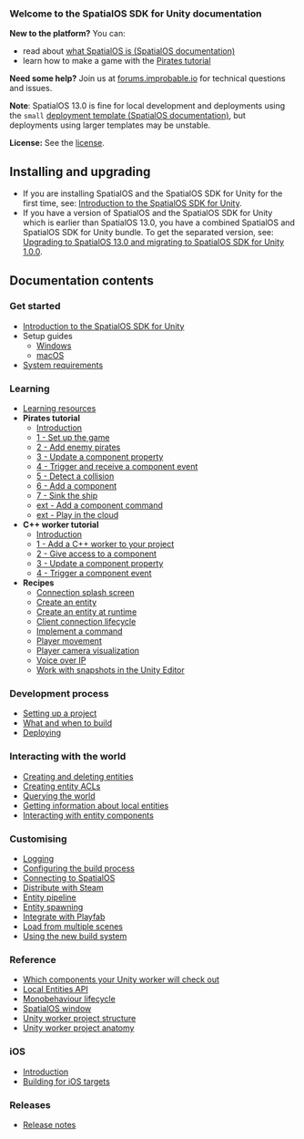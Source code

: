 
### Welcome to the SpatialOS SDK for Unity documentation

**New to the platform?**
You can:
* read about [what SpatialOS is (SpatialOS documentation)](https://docs.improbable.io/reference/13.0/shared/concepts/spatialos)
* learn how to make a game with the [Pirates tutorial](tutorials/pirates/overview.md)

**Need some help?** Join us at [forums.improbable.io](https://forums.improbable.io) for technical questions and issues.

 **Note**:
SpatialOS 13.0 is fine for local development and deployments using the `small` [deployment template (SpatialOS documentation)](https://docs.improbable.io/reference/13.0/shared/reference/file-formats/launch-config#templates), but deployments using larger templates may be unstable.

**License:**
See the [license](../LICENSE.md).

## Installing and upgrading
* If you are installing SpatialOS and the SpatialOS SDK for Unity for the first time, see:
[Introduction to the SpatialOS SDK for Unity](introduction.md).
* If you have a version of SpatialOS and the SpatialOS SDK for Unity which is earlier than SpatialOS 13.0, you
have a combined SpatialOS and SpatialOS SDK for Unity bundle. To get the separated version, see: [Upgrading to SpatialOS 13.0 and migrating to SpatialOS SDK for Unity 1.0.0](migration.md).

## Documentation contents
### Get started
- [Introduction to the SpatialOS SDK for Unity](introduction.md)
- Setup guides
    - [Windows](get-started/setup/win.md)
    - [macOS](get-started/setup/mac.md)
- [System requirements](get-started/requirements.md)
### Learning
- [Learning resources](tutorials/learning-resources.md)
- **Pirates tutorial**
    - [Introduction](tutorials/pirates/overview.md)
    - [1 - Set up the game](tutorials/pirates/lesson1.md)
    - [2 - Add enemy pirates](tutorials/pirates/lesson2.md)
    - [3 - Update a component property](tutorials/pirates/lesson3.md)
    - [4 - Trigger and receive a component event](tutorials/pirates/lesson4.md)
    - [5 - Detect a collision](tutorials/pirates/lesson5.md)
    - [6 - Add a component](tutorials/pirates/lesson6.md)
    - [7 - Sink the ship](tutorials/pirates/lesson7.md)
    - [ext - Add a component command](tutorials/pirates/pirates-command.md)
    - [ext - Play in the cloud](tutorials/pirates/pirates-cloud.md)
- **C++ worker tutorial**
    + [Introduction](tutorials/cpp-worker-tutorial/introduction.md)
    + [1 - Add a C++ worker to your project](tutorials/cpp-worker-tutorial/add-cpp-worker.md)
    + [2 - Give access to a component](tutorials/cpp-worker-tutorial/give-component-access.md)
    + [3 - Update a component property](tutorials/cpp-worker-tutorial/move-pirate-ships.md)
    + [4 - Trigger a component event](tutorials/cpp-worker-tutorial/shooting-pirate-ships.md)
- **Recipes**
    - [Connection splash screen](tutorials/recipes/splash-screen.md)
    - [Create an entity](tutorials/recipes/entity-creation.md)
    - [Create an entity at runtime](tutorials/recipes/runtime-entity-creation.md)
    - [Client connection lifecycle](tutorials/recipes/client-lifecycle.md)
    - [Implement a command](tutorials/recipes/command.md)
    - [Player movement](tutorials/recipes/player-movement.md)
    - [Player camera visualization](tutorials/recipes/player-visualization.md)
    - [Voice over IP](tutorials/recipes/voip.md)
    - [Work with snapshots in the Unity Editor](tutorials/recipes/working-with-snapshots.md)
### Development process
- [Setting up a project](develop/set-up-unity-project.md)
- [What and when to build](develop/build.md)
- [Deploying](develop/deploy.md)
### Interacting with the world
- [Creating and deleting entities](interact-with-world/create-delete-entities.md)
- [Creating entity ACLs](interact-with-world/create-acls.md)
- [Querying the world](interact-with-world/query-world.md)
- [Getting information about local entities](interact-with-world/local-entities.md)
- [Interacting with entity components](interact-with-world/interact-components.md)
### Customising
- [Logging](customize/logging.md)
- [Configuring the build process](customize/configure-build.md)
- [Connecting to SpatialOS](customize/spatialos-connection.md)
- [Distribute with Steam](customize/steam.md)
- [Entity pipeline](customize/entity-pipeline.md)
- [Entity spawning](customize/spawn-rate-limiting.md)
- [Integrate with Playfab](customize/playfab.md)
- [Load from multiple scenes](customize/multiple-scenes.md)
- [Using the new build system](customize/minimal-build.md)
### Reference
- [Which components your Unity worker will check out](reference/component-interest.md)
- [Local Entities API](reference/local-entities-api.md)
- [Monobehaviour lifecycle](reference/monobehaviour-lifecycle.md)
- [SpatialOS window](reference/spatialos-window.md)
- [Unity worker project structure](reference/unity-worker-structure.md)
- [Unity worker project anatomy](reference/project-anatomy.md)
### iOS
- [Introduction](unity-ios/introduction.md)
- [Building for iOS targets](unity-ios/using.md)
### Releases
- [Release notes](releases/release-notes.md)
